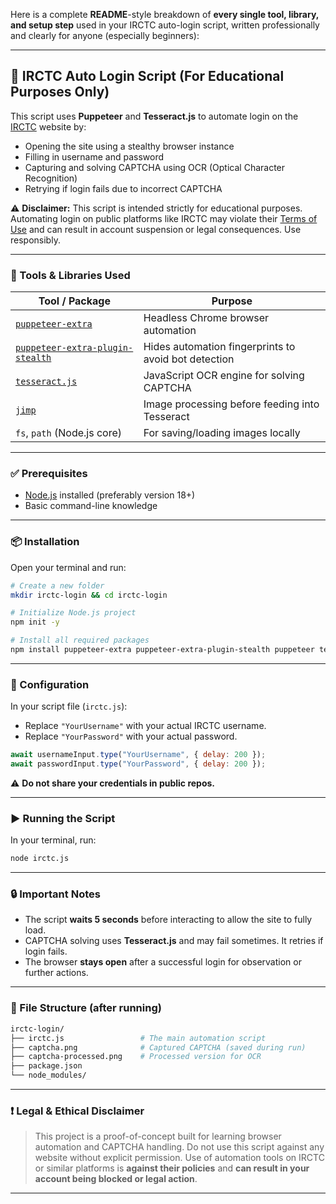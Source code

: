 Here is a complete **README**-style breakdown of **every single tool, library, and setup step** used in your IRCTC auto-login script, written professionally and clearly for anyone (especially beginners):

---

## 🚀 IRCTC Auto Login Script (For Educational Purposes Only)

This script uses **Puppeteer** and **Tesseract.js** to automate login on the [IRCTC](https://www.irctc.co.in/) website by:

* Opening the site using a stealthy browser instance
* Filling in username and password
* Capturing and solving CAPTCHA using OCR (Optical Character Recognition)
* Retrying if login fails due to incorrect CAPTCHA

⚠️ **Disclaimer:** This script is intended strictly for educational purposes. Automating login on public platforms like IRCTC may violate their [Terms of Use](https://www.irctc.co.in/nget/profile/terms-and-conditions) and can result in account suspension or legal consequences. Use responsibly.

---

### 🧰 Tools & Libraries Used

| Tool / Package                                                                                   | Purpose                                              |
| ------------------------------------------------------------------------------------------------ | ---------------------------------------------------- |
| [`puppeteer-extra`](https://www.npmjs.com/package/puppeteer-extra)                               | Headless Chrome browser automation                   |
| [`puppeteer-extra-plugin-stealth`](https://www.npmjs.com/package/puppeteer-extra-plugin-stealth) | Hides automation fingerprints to avoid bot detection |
| [`tesseract.js`](https://www.npmjs.com/package/tesseract.js)                                     | JavaScript OCR engine for solving CAPTCHA            |
| [`jimp`](https://www.npmjs.com/package/jimp)                                                     | Image processing before feeding into Tesseract       |
| `fs`, `path` (Node.js core)                                                                      | For saving/loading images locally                    |

---

### ✅ Prerequisites

* [Node.js](https://nodejs.org/) installed (preferably version 18+)
* Basic command-line knowledge

---

### 📦 Installation

Open your terminal and run:

```bash
# Create a new folder
mkdir irctc-login && cd irctc-login

# Initialize Node.js project
npm init -y

# Install all required packages
npm install puppeteer-extra puppeteer-extra-plugin-stealth puppeteer tesseract.js jimp
```

---

### 📝 Configuration

In your script file (`irctc.js`):

* Replace `"YourUsername"` with your actual IRCTC username.
* Replace `"YourPassword"` with your actual password.

```js
await usernameInput.type("YourUsername", { delay: 200 });
await passwordInput.type("YourPassword", { delay: 200 });
```

⚠️ **Do not share your credentials in public repos.**

---

### ▶️ Running the Script

In your terminal, run:

```bash
node irctc.js
```

---

### 🔒 Important Notes

* The script **waits 5 seconds** before interacting to allow the site to fully load.
* CAPTCHA solving uses **Tesseract.js** and may fail sometimes. It retries if login fails.
* The browser **stays open** after a successful login for observation or further actions.

---

### 📁 File Structure (after running)

```bash
irctc-login/
├── irctc.js                 # The main automation script
├── captcha.png              # Captured CAPTCHA (saved during run)
├── captcha-processed.png    # Processed version for OCR
├── package.json
└── node_modules/
```

---

### ❗ Legal & Ethical Disclaimer

> This project is a proof-of-concept built for learning browser automation and CAPTCHA handling. Do not use this script against any website without explicit permission. Use of automation tools on IRCTC or similar platforms is **against their policies** and **can result in your account being blocked or legal action**.

---


